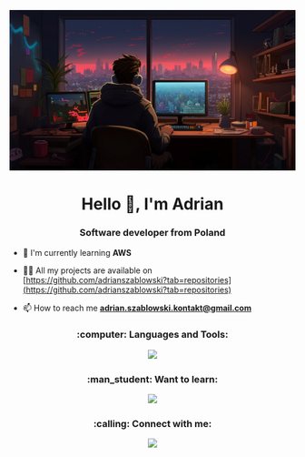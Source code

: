 ![MasterHead](https://raw.githubusercontent.com/Hoodie1309/hoodie1309/main/readme-img.png)
<h1 align="center">Hello 👋, I'm Adrian</h1>
<h3 align="center">Software developer from Poland</h3>

- 🌱 I'm currently learning **AWS**

- 👨‍💻 All my projects are available on [https://github.com/adrianszablowski?tab=repositories](https://github.com/adrianszablowski?tab=repositories)

- 📫 How to reach me **adrian.szablowski.kontakt@gmail.com**

<h3 align="center">:computer: Languages and Tools:</h3>
<p align="center">
  <a href="https://skillicons.dev">
    <img src="https://skillicons.dev/icons?i=vscode,tailwind,ts,react,nextjs,nestjs,postgres,graphql,git,materialui,supabase" />
  </a>
</p>

<h3 align="center">:man_student: Want to learn:</h3>
<p align="center">
  <a href="https://skillicons.dev">
    <img src="https://skillicons.dev/icons?i=aws" />
  </a>
</p>

<h3 align="center">:calling: Connect with me:</h3>
<p align="center">
  <a href="https://skillicons.dev">
    <img src="https://skillicons.dev/icons?i=linkedin" />
  </a>
</p>
